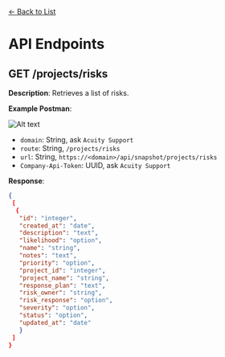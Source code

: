 [<- Back to List](https://github.com/AcuityPPM/APIs/blob/main/endpoints/list.md)

# API Endpoints

## GET /projects/risks

**Description**: Retrieves a list of risks.

**Example Postman**:

![Alt text](https://github.com/AcuityPPM/APIs/blob/main/img/get_headers.webp)

- `domain`: String, ask `Acuity Support`
- `route`: String, `/projects/risks`
- `url`: String, `https://<domain>/api/snapshot/projects/risks`
- `Company-Api-Token`: UUID, ask `Acuity Support`

**Response**:

```json
{
 [
  {
   "id": "integer",
   "created_at": "date",
   "description": "text",
   "likelihood": "option",
   "name": "string",
   "notes": "text",
   "priority": "option",
   "project_id": "integer",
   "project_name": "string",
   "response_plan": "text",
   "risk_owner": "string",
   "risk_response": "option",
   "severity": "option",
   "status": "option",
   "updated_at": "date"
   }
 ]
}
```

